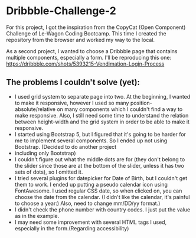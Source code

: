 # Dribbble-Challenge-2
For this project, I got the inspiration from the CopyCat (Open Component) Challenge of Le-Wagon Coding Bootcamp. This time I created the repository from the browser and worked my way to the local.

As a second project, I wanted to choose a Dribbble page that contains multiple components, especially a form. I'll be reproducing this one: https://dribbble.com/shots/5393215-Vendimation-Login-Process

## The problems I couldn't solve (yet):
* I used grid system to separate page into two. At the beginning, I wanted to make it responsive, however I used so many position-absolute/relative on many components which I couldn't find a way to make responsive. Also, I still need some time to understand the relation between height-width and the grid system in order to be able to make it responsive.
* I started using Bootstrap 5, but I figured that it's going to be harder for me to implement several components. So I ended up not using Bootstrap. (Decided to do another project
* including only Bootstrap)
* I couldn't figure out what the middle dots are for (they don't belong to the slider since those are at the bottom of the slider, unless it has two sets of dots), so I omitted it.
* I tried several plugins for datepicker for Date of Birth, but I couldn't get them to work. I ended up putting a pseudo calendar icon using FontAwesome. I used regular CSS date, so when clicked on, you can choose the date from the calendar. (I didn't like the calendar, it's painful to choose a year:) Also, need to change mm/DD/yy format.)
* I didn't check the phone number with country codes. I just put the value as in the example.
* I may need some improvement with several HTML tags I used, especially in the form.(Regarding accessibility)

